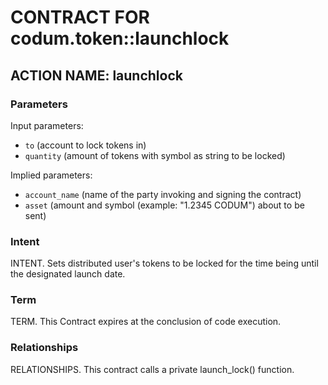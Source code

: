# CONTRACT FOR codum.token::launchlock

## ACTION NAME: launchlock

### Parameters
Input parameters:

* `to` (account to lock tokens in)
* `quantity` (amount of tokens with symbol as string to be locked)

Implied parameters: 

* `account_name` (name of the party invoking and signing the contract)
* `asset` (amount and symbol (example: "1.2345 CODUM") about to be sent)

### Intent
INTENT. Sets distributed user's tokens to be locked for the time being until the designated launch date.

### Term
TERM. This Contract expires at the conclusion of code execution. 

### Relationships
RELATIONSHIPS. This contract calls a private launch_lock() function.
